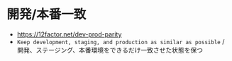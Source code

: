 # 開発/本番一致

- https://12factor.net/dev-prod-parity
- `Keep development, staging, and production as similar as possible` / 開発、ステージング、本番環境をできるだけ一致させた状態を保つ
